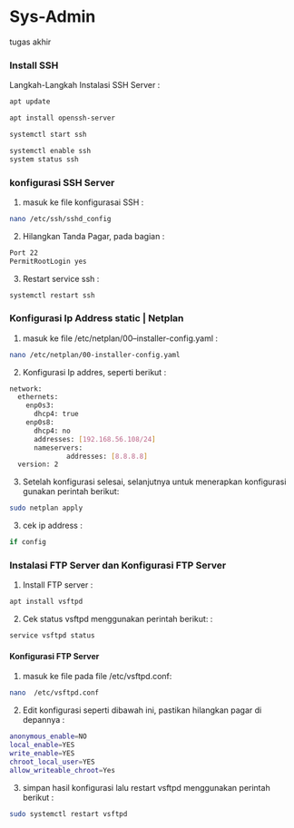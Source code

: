 # Sys-Admin
tugas akhir

<h3>Install SSH</h1>

Langkah-Langkah Instalasi SSH Server :
```sh
apt update
```
```sh
apt install openssh-server 
```
```sh
systemctl start ssh
```
```sh
systemctl enable ssh
system status ssh 
```
<h3>konfigurasi SSH Server</h1>

1. masuk ke file konfigurasai SSH :
```sh
nano /etc/ssh/sshd_config
```
2. Hilangkan Tanda Pagar, pada bagian :
```sh
Port 22
PermitRootLogin yes
```
3. Restart service ssh :
```sh
systemctl restart ssh
```

<h3>Konfigurasi Ip Address static | Netplan </h1>

1. masuk ke file /etc/netplan/00–installer-config.yaml :
```sh
nano /etc/netplan/00-installer-config.yaml
```
2. Konfigurasi Ip addres, seperti berikut :
```sh
network:
  ethernets:
    enp0s3:
      dhcp4: true
    enp0s8:
      dhcp4: no
      addresses: [192.168.56.108/24] 
      nameservers:
              addresses: [8.8.8.8]
  version: 2

```
3. Setelah konfigurasi selesai, selanjutnya untuk menerapkan konfigurasi gunakan perintah berikut:
```sh
sudo netplan apply
```
3. cek ip address :
```sh
if config
```

<h3>Instalasi FTP Server dan Konfigurasi FTP Server</h1>

1. Install FTP server  :
```sh
apt install vsftpd
```
2. Cek status vsftpd menggunakan perintah berikut: :
```sh
service vsftpd status
```
<h4>Konfigurasi FTP Server </h4>

1. masuk ke file pada file /etc/vsftpd.conf:
```sh
nano  /etc/vsftpd.conf 
```
2. Edit konfigurasi seperti dibawah ini, pastikan hilangkan pagar di depannya :
```sh
anonymous_enable=NO
local_enable=YES
write_enable=YES
chroot_local_user=YES
allow_writeable_chroot=Yes
```
3. simpan hasil konfigurasi lalu restart vsftpd menggunakan perintah berikut :
```sh
sudo systemctl restart vsftpd
```
